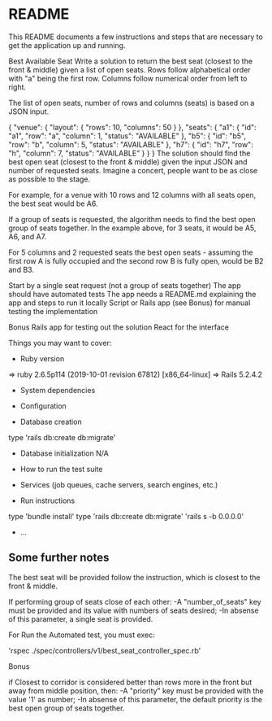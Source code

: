 # README

This README documents a few instructions and steps that are necessary to get the
application up and running.

Best Available Seat
Write a solution to return the best seat (closest to the front & middle) given a list of open seats. Rows follow alphabetical order with "a" being the first row. Columns follow numerical order from left to right.

The list of open seats, number of rows and columns (seats) is based on a JSON input.

{
    "venue": {
        "layout": {
            "rows": 10,
            "columns": 50
        }
    },
    "seats": {
        "a1": {
            "id": "a1",
            "row": "a",
            "column": 1,
            "status": "AVAILABLE"
        },
        "b5": {
            "id": "b5",
            "row": "b",
            "column": 5,
            "status": "AVAILABLE"
        },
        "h7": {
            "id": "h7",
            "row": "h",
            "column": 7,
            "status": "AVAILABLE"
        }
    }
}
The solution should find the best open seat (closest to the front & middle) given the input JSON and number of requested seats. Imagine a concert, people want to be as close as possible to the stage.

For example, for a venue with 10 rows and 12 columns with all seats open, the best seat would be A6.

If a group of seats is requested, the algorithm needs to find the best open group of seats together. In the example above, for 3 seats, it would be A5, A6, and A7.

For 5 columns and 2 requested seats the best open seats - assuming the first row A is fully occupied and the second row B is fully open, would be B2 and B3.

Start by a single seat request (not a group of seats together)
The app should have automated tests
The app needs a README.md explaining the app and steps to run it locally
Script or Rails app (see Bonus) for manual testing the implementation

Bonus
Rails app for testing out the solution
React for the interface

Things you may want to cover:

* Ruby version

=> ruby 2.6.5p114 (2019-10-01 revision 67812) [x86_64-linux]
=> Rails 5.2.4.2

* System dependencies

* Configuration
 
* Database creation

type 'rails db:create db:migrate'
  
* Database initialization
N/A
* How to run the test suite

* Services (job queues, cache servers, search engines, etc.)

* Run instructions

type 'bundle install'
type 'rails db:create db:migrate'
'rails s -b 0.0.0.0'

* ...

## Some further notes

The best seat will be provided follow the instruction, which is closest to the front & middle.

If performing group of seats close of each other:
-A "number_of_seats" key must be provided and its value with numbers of seats desired;
-In absense of this parameter, a single seat is provided.

For Run the Automated test, you must exec:

'rspec ./spec/controllers/v1/best_seat_controller_spec.rb' 

Bonus

if Closest to corridor is considered better than rows more in the front but away from middle position, then:
-A "priority" key must be provided with the value '1' as number;
-In absense of this parameter, the default priority is the best open group of seats together. 